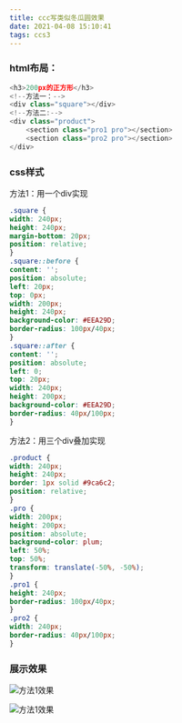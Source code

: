 ```yaml
---
title: ccc写类似冬瓜圆效果
date: 2021-04-08 15:10:41
tags: ccs3
---
```


### html布局：
```js
<h3>200px的正方形</h3>
<!--方法一：-->
<div class="square"></div>
<!--方法二:-->
<div class="product">
    <section class="pro1 pro"></section>
    <section class="pro2 pro"></section>
</div>
```

### css样式
 方法1：用一个div实现
``` css
.square {
width: 240px;
height: 240px;
margin-bottom: 20px;
position: relative;
}
.square::before {
content: '';
position: absolute;
left: 20px;
top: 0px;
width: 200px;
height: 240px;
background-color: #EEA29D;
border-radius: 100px/40px;
}
.square::after {
content: '';
position: absolute;
left: 0;
top: 20px;
width: 240px;
height: 200px;
background-color: #EEA29D;
border-radius: 40px/100px;
}
```
方法2：用三个div叠加实现
``` css
.product {
width: 240px;
height: 240px;
border: 1px solid #9ca6c2;
position: relative;
}
.pro {
width: 200px;
height: 200px;
position: absolute;
background-color: plum;
left: 50%;
top: 50%;
transform: translate(-50%, -50%);
}
.pro1 {
height: 240px;
border-radius: 100px/40px;
}
.pro2 {
width: 240px;
border-radius: 40px/100px;
}
```

 ### 展示效果

 ![方法1效果](https://freedomflyflower.github.io/2021/04/08/ccc写类似冬瓜圆效果/xiaoguo1.png)

 ![方法1效果](https://freedomflyflower.github.io/2021/04/08/ccc写类似冬瓜圆效果/xiaoguo2.png)

